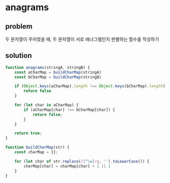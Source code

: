# anagrams

## problem

두 문자열이 주어졌을 때, 두 문자열이 서로 애너그램인지 판별하는 함수를 작성하기

## solution

``` javascript
function anagrams(stringA, stringB) {
    const aCharMap = buildCharMap(stringA)
    const bCharMap = buildCharMap(stringB)

    if (Object.keys(aCharMap).length !== Object.keys(bCharMap).length) {
        return false
    }

    for (let char in aCharMap) {
        if (aCharMap[char] !== bCharMap[char]) {
            return false;
        }
    }

    return true;
}

function buildCharMap(str) {
    const charMap = {};

    for (let char of str.replace(/[^\w]/g, '').toLowerCase()) {
        charMap[char] = charMap[char] + 1 || 1
    }
}
```
